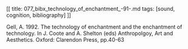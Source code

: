 [[
title: 077_bibx_technology_of_enchantment_-91-.md
tags: [sound, cognition, bibliography]
]]

Gell, A. 1992. The technology of enchantment and the enchantment of
technology. In J. Coote and A. Shelton \(eds\) Anthropolgoy, Art and
Aesthetics. Oxford: Clarendon Press, pp.40-63
